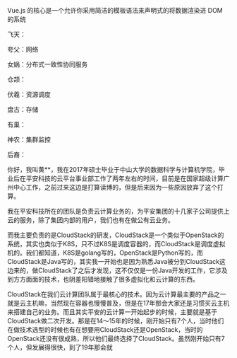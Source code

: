 Vue.js 的核心是一个允许你采用简洁的模板语法来声明式的将数据渲染进 DOM 的系统

飞天：

夸父：网络

女娲：分布式一致性协同服务

仓颉：

伏羲：资源调度

盘古：存储

有巢：

神农：集群监控

后裔：



你好，我叫黄**，我在2017年硕士毕业于中山大学的数据科学与计算机学院，毕业后在平安科技的云平台事业部工作了两年左右的时间，目前是在国家超级计算广州中心工作，之前过来这边是打算读博的，但是后来因为一些原因放弃了这个打算。

我在平安科技所在的团队是负责云计算业务的，为平安集团的十几家子公司提供上云的服务，除了集团内部的用户，我们也有在做公有云业务。

而我主要负责的是CloudStack的研发，CloudStack是一个类似于OpenStack的系统，其实也类似于K8S，只不过K8S是调度容器的，而CloudStack是调度虚拟机的。我们都知道，K8S是golang写的，OpenStack是Python写的，而CloudStack是Java写的，其实我一开始也是因为熟悉Java被分到CloudStack这边来的，做CloudStack了之后才发现，这不仅仅是一份Java开发的工作，它涉及到方方面面的技术，也阴差阳错地接触了很多虚拟化和云计算的东西。

CloudStack在我们云计算团队属于最核心的技术。因为云计算最主要的产品之一就是云主机嘛，当然现在容器也慢慢普及，但是在17年那会大家还是习惯买云主机来搭建自己的业务。而且其实平安的云计算一开始起步的时候，主要就是基于CloudStack做二次开发。那是在14～15年的时候，刚开始只有7个人，当时他们在做技术选型的时候也有在想要用CloudStack还是OpenStack，当时的OpenStack还没有很成熟，所以他们最终选择了CloudStack。虽然刚开始只有7个人，但发展得很快，到了19年那会就